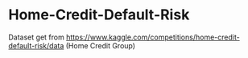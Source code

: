 # Home-Credit-Default-Risk
Dataset get from https://www.kaggle.com/competitions/home-credit-default-risk/data (Home Credit Group)
